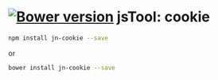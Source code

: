 [![Bower version](https://badge.fury.io/bo/jn-cookie.svg)](http://badge.fury.io/bo/jn-cookie)
jsTool: cookie
==============
```.sh
npm install jn-cookie --save
```
or
```.sh
bower install jn-cookie --save
```
